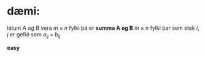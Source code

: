 # dæmi:
látum $A$ og $B$ vera $m\times n$ fylki
þá er **summa A og B** $m\times n$ fylki þar sem stak $i,j$ er gefið sem $a_{ij}+b_{ij}$

**easy**
